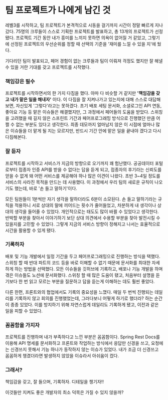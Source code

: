 # 팀 프로젝트가 나에게 남긴 것

레벨3를 시작하고, 팀 프로젝트가 본격적으로 시동을 걸기까지 시간이 정말 빠르게 지나갔다.
75명의 크루들이 스스로 기획한 프로젝트를 발표하고, 총 13개의 프로젝트가 선정됐다.
프로젝트 기간 동안 내가 흥미를 느끼지 못하면 의욕이 없어질 거 같았고,
그렇기에 선정된 프로젝트의 우선순위를 정할 때 선택의 기준을 '재미를 느낄 수 있을 지'에 뒀다.

기다리던 팀이 발표되고, 페어 경험이 없는 크루들과 팀이 이뤄져 걱정도 했지만 잘 해낼 수 있을 거란 기대를 갖고 프로젝트를 시작했다.



### 책임감은 필수

프로젝트를 시작하면서의 한 가지 다짐을 했다. 아마 다 비슷할 거 같지만 **'책임감을 갖고 내가 맡은 일을 해내자'** 이다. 
이 다짐을 잘 지켜나가고 있는지에 대해 스스로 대답해보면, 자신있게 '그렇다'라고는 못하겠다.
초기 배포 세팅 문서화, 소셜로그인 API 연동, 좋아요 기능 등 맡은 이슈들은 해결했지만, 그 과정에서 페어들의 도움을 받았다.
스위칭을 고려했을 때 길지 않은 스프린트 기간과 페어프로그래밍 방식으로 진행했던 만큼 어쩔 수 없는 부분도 있다고 생각한다.
최종 데모까지 얼마남지 않은 이 시점에 얼마나 많은 이슈들을 더 맡게 될 지는 모르지만, 반드시 기간 안에 맡은 일을 끝내야 겠다고 다시 다짐해본다.



### 잘 듣자

프로젝트를 시작하고 서비스가 지금의 방향으로 오기까지 꽤 험난했다. 
공공데이터 포털로부터 접종자 인증 API를 받을 수 없다는 답을 듣게 되고, 접종자의 후기라는 신뢰도를 얻을 수 없게 돼 어떤 서비스를 제공해야 하나 많은 이견이 나왔다. 
초반 3~4일 정도를 서비스의 사라진 목적을 만드는 데 사용했다. 이 과정에서 우리 팀의 새로운 규칙이 나오기도 했는데, 바로 '손 들고 말하기'이다.

모든 팀원들이 1분씩만 자기 생각을 말하더라도 6분이 소모된다.
손 들고 말하기라는 규칙을 적용하니 서로 상대의 말에 끼어드는 횟수가 줄어들었고, 차분하게 내 생각이나 상대의 생각을 들어줄 수 있었다.
개인적으로는 태도도 많이 바뀔 수 있었다고 생각한다. 반박할 부분을 찾아서 이야기하기 보단 상대 의견에서 수용할 부분을 찾아 발전시킬 수 있을지를 고민할 수 있었다. 
그렇게 지금의 서비스 방향이 정해지고 나서는 효율적으로 시간을 활용할 수 있게 됐다.



### 기록하자

배포 및 기능 개발에서 일정 기간을 두고 페어프로그래밍으로 진행하는 방식을 택했다. 
스위칭 할 때 반대 파트의 코드 등을 바로 이해할 수 없기 때문에 문서화를 최대한 자세하게 하는 방법을 선택했다. 
모든 이슈들을 깃허브에 기록하고, 배포나 기능 개발을 하며 겪은 이슈들도 노션에 문서화했다. 
스위칭 할 때 많은 도움이 됐고, 처음부터 설명을 듣기보다 한 번 읽고 모르는 부분을 질문하고 답을 듣는게 이해하는 데도 훨씬 좋았다.

다른 한편, 프론트와의 협업에서도 기록의 중요성을 느꼈다. 
매일 두 번씩 진행되는 데일리를 기록하지 않고 회의를 진행했었는데, 그러다보니 어떻게 하기로 했더라? 하는 순간이 종종 있었다.
이를 방지하기 위해 자연스럽게 데일리도 기록하게 됐고, 이전과 같은 일을 피할 수 있었다.



### 꼼꼼함을 가지자

프로젝트를 진행하며 내가 부족하다고 느낀 부분은 꼼꼼함이다. 
Spring Rest Docs를 이용해 API 명세를 문서화하고 프론트와 작업하는 방식에서 응답만 신경을 쓰고, 요청에는 신경쓰지 못해서 기능 하나가 동작하지 않는 이슈가 있었다.
내가 조금 더 신경쓰고 꼼꼼하게 챙겼더라면 발생하지 않았을 이슈라서 아쉬움이 컸다.

### 그래서?

책임감을 갖고, 잘 들으며, 기록하자. 디테일을 챙기자!!

이것들만 지켜도 좋은 개발자의 최소 덕목은 가질 수 있지 않을까?